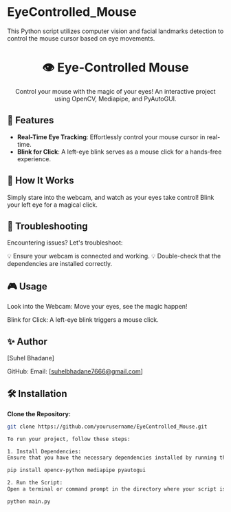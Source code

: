 # EyeControlled_Mouse
This Python script utilizes computer vision and facial landmarks detection to control the mouse cursor based on eye movements.

<h1 align="center">👁️ Eye-Controlled Mouse</h1>

<p align="center">
  Control your mouse with the magic of your eyes! An interactive project using OpenCV, Mediapipe, and PyAutoGUI.
</p>

## 🚀 Features

- **Real-Time Eye Tracking**: Effortlessly control your mouse cursor in real-time.
- **Blink for Click**: A left-eye blink serves as a mouse click for a hands-free experience.

## 🌈 How It Works

Simply stare into the webcam, and watch as your eyes take control! Blink your left eye for a magical click.

## 🚨 Troubleshooting
Encountering issues? Let's troubleshoot:

💡 Ensure your webcam is connected and working.
💡 Double-check that the dependencies are installed correctly.


## 🎮 Usage
Look into the Webcam:
Move your eyes, see the magic happen!

Blink for Click:
A left-eye blink triggers a mouse click.


## ✨ Author
[Suhel Bhadane]

GitHub: 
Email: [suhelbhadane7666@gmail.com]

## 🛠️ Installation

 **Clone the Repository:**

   ```bash
   git clone https://github.com/yourusername/EyeControlled_Mouse.git

To run your project, follow these steps:

1. Install Dependencies:
Ensure that you have the necessary dependencies installed by running the following command in your terminal or command prompt:

pip install opencv-python mediapipe pyautogui

2. Run the Script:
Open a terminal or command prompt in the directory where your script is located, and execute the following command:

python main.py







